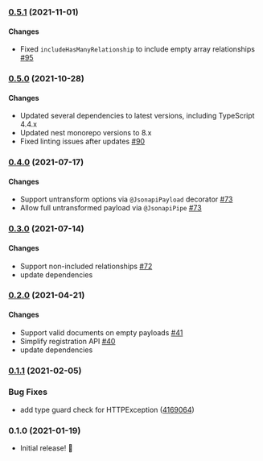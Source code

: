 ### [0.5.1](https://github.com/tzellman/nest-jsonapi/compare/v0.5.0...v0.5.1) (2021-11-01)

#### Changes

-   Fixed `includeHasManyRelationship` to include empty array relationships [#95](https://github.com/tzellman/nest-jsonapi/pull/95)

### [0.5.0](https://github.com/tzellman/nest-jsonapi/compare/v0.4.0...v0.5.0) (2021-10-28)

#### Changes

-   Updated several dependencies to latest versions, including TypeScript 4.4.x
-   Updated nest monorepo versions to 8.x
-   Fixed linting issues after updates [#90](https://github.com/tzellman/nest-jsonapi/pull/90)

### [0.4.0](https://github.com/tzellman/nest-jsonapi/compare/v0.3.0...v0.4.0) (2021-07-17)

#### Changes

-   Support untransform options via `@JsonapiPayload` decorator [#73](https://github.com/tzellman/nest-jsonapi/pull/73)
-   Allow full untransformed payload via `@JsonapiPipe` [#73](https://github.com/tzellman/nest-jsonapi/pull/73)

### [0.3.0](https://github.com/tzellman/nest-jsonapi/compare/v0.2.0...v0.3.0) (2021-07-14)

#### Changes

-   Support non-included relationships [#72](https://github.com/tzellman/nest-jsonapi/pull/72)
-   update dependencies

### [0.2.0](https://github.com/tzellman/nest-jsonapi/compare/v0.1.1...v0.2.0) (2021-04-21)

#### Changes

-   Support valid documents on empty payloads [#41](https://github.com/tzellman/nest-jsonapi/pull/41)
-   Simplify registration API [#40](https://github.com/tzellman/nest-jsonapi/pull/40)
-   update dependencies

### [0.1.1](https://github.com/tzellman/nest-jsonapi/compare/v0.1.0...v0.1.1) (2021-02-05)

### Bug Fixes

-   add type guard check for
    HTTPException ([4169064](https://github.com/tzellman/nest-jsonapi/commit/4169064d33ed395de9009f4ff737b40b2a724eb8))

### 0.1.0 (2021-01-19)

-   Initial release! 🎉
